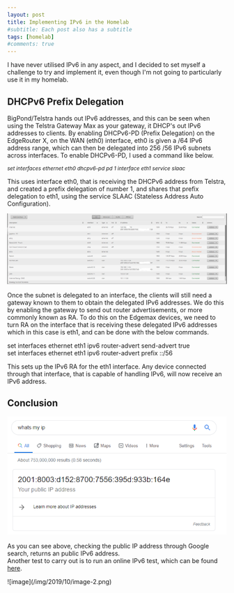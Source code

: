 ```yaml
---
layout: post
title: Implementing IPv6 in the Homelab
#subtitle: Each post also has a subtitle
tags: [homelab]
#comments: true
---
```

<p class="has-small-font-size">I have never utilised IPv6 in any aspect, and I decided to set myself a challenge to try and implement it, even though I'm not going to particularly use it in my homelab.</p>

<h2>DHCPv6 Prefix Delegation</h2>

<p class="has-small-font-size">BigPond/Telstra hands out IPv6 addresses, and this can be seen when using the Telstra Gateway Max as your gateway, it DHCP's out IPv6 addresses to clients. By enabling DHCPv6-PD (Prefix Delegation) on the EdgeRouter X, on the WAN (eth0) interface, eth0 is given a /64 IPv6 address range, which can then be delegated into 256 /56 IPv6 subnets across interfaces. To enable DHCPv6-PD, I used a command like below.</p>

<p class="has-very-light-gray-color has-very-dark-gray-background-color has-text-color has-background" style="font-size:12px"><em>set interfaces ethernet eth0 dhcpv6-pd pd 1 interface eth1 service slaac</em></p>

<p class="has-small-font-size"> This uses interface eth0, that is receiving the DHCPv6 address from Telstra, and created a prefix delegation of number 1, and shares that prefix delegation to eth1, using the service SLAAC (Stateless Address Auto Configuration). </p>

![image](/img/2019/10/image.png)

<p class="has-small-font-size">Once the subnet is delegated to an interface, the clients will still need a gateway known to them to obtain the delegated IPv6 addresses. We do this by enabling the gateway to send out router advertisements, or more commonly known as RA. To do this on the Edgemax devices, we need to turn RA on the interface that is receiving these delegated IPv6 addresses which in this case is eth1, and can be done with the below commands.</p>

<p class="has-cyan-bluish-gray-background-color has-background has-small-font-size">set interfaces ethernet eth1 ipv6 router-advert send-advert true<br>set interfaces ethernet eth1 ipv6 router-advert prefix ::/56</p>

<p class="has-small-font-size">This sets up the IPv6 RA for the eth1 interface. Any device connected through that interface, that is capable of handling IPv6, will now receive an IPv6 address.</p>

<h2>Conclusion</h2>

![image](/img/2019/10/image-1.png)
<p class="has-small-font-size">As you can see above, checking the public IP address through Google search, returns an public IPv6 address.<br>Another test to carry out is to run an online IPv6 test, which can be found <a href="https://test-ipv6.com/">here</a>.</p>
![image](/img/2019/10/image-2.png)

